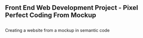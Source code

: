## Front End Web Development Project - Pixel Perfect Coding From Mockup
##

Creating a website from a mockup in semantic code
